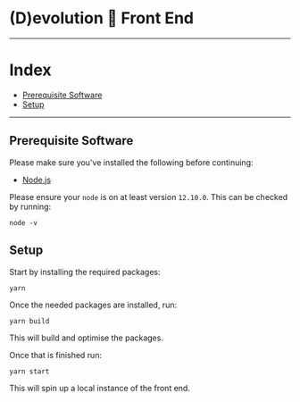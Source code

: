 # (D)evolution 🤘 Front End

---

# Index 
* [Prerequisite Software](#prerequisite-software)
* [Setup](#setup)

---

## Prerequisite Software

Please make sure you've installed the following before continuing:

- [Node.js](https://nodejs.org/en/download/)

Please ensure your `node` is on at least version `12.10.0`. This can be checked by running:
```
node -v
```

## Setup 

Start by installing the required packages:
```
yarn
```

Once the needed packages are installed, run:
```
yarn build
```
This will build and optimise the packages.

Once that is finished run:
```
yarn start
```
This will spin up a local instance of the front end.